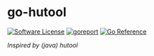 # go-hutool
[![Software License](https://img.shields.io/badge/License-MIT-orange.svg?style=flat-square)](https://github.com/nine-monsters/go-hutool/blob/master/LICENSE)
[![goreport](https://www.goreportcard.com/badge/github.com/nine-monsters/go-hutool)](https://www.goreportcard.com/report/github.com/nine-monsters/go-hutool)
[![Go Reference](https://pkg.go.dev/badge/github.com/nine-monsters/go-hutool.svg)](https://pkg.go.dev/github.com/nine-monsters/go-hutool)

_Inspired by (java) hutool_

